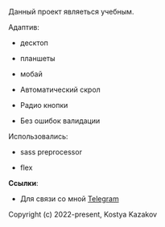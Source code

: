 Данный проект являеться учебным.


Адаптив:

- десктоп

- планшеты

- мобай

- Автоматический скрол

- Радио кнопки


- Без ошибок валидации 


Использовались:

- sass preprocessor

- flex




**Ссылки**:
- Для связи со мной [Telegram](https://t.me/kazakovqq)



Copyright (c) 2022-present, Kostya Kazakov


